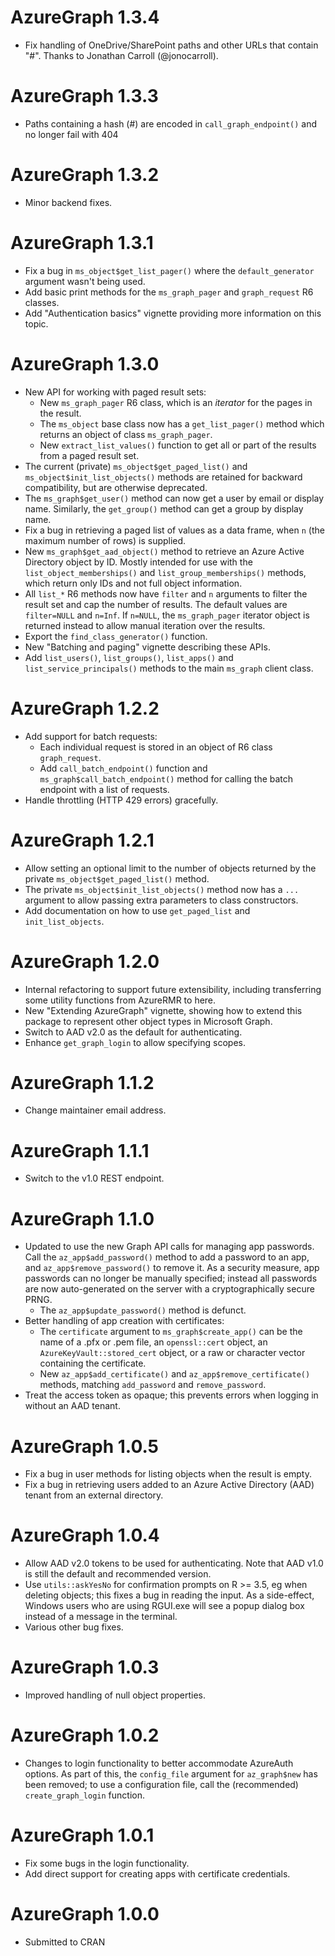 # AzureGraph 1.3.4

- Fix handling of OneDrive/SharePoint paths and other URLs that contain "#". Thanks to Jonathan Carroll (@jonocarroll).

# AzureGraph 1.3.3

- Paths containing a hash (#) are encoded in `call_graph_endpoint()` and no longer fail with 404

# AzureGraph 1.3.2

- Minor backend fixes.

# AzureGraph 1.3.1

- Fix a bug in `ms_object$get_list_pager()` where the `default_generator` argument wasn't being used.
- Add basic print methods for the `ms_graph_pager` and `graph_request` R6 classes.
- Add "Authentication basics" vignette providing more information on this topic.

# AzureGraph 1.3.0

- New API for working with paged result sets:
  - New `ms_graph_pager` R6 class, which is an _iterator_ for the pages in the result.
  - The `ms_object` base class now has a `get_list_pager()` method which returns an object of class `ms_graph_pager`.
  - New `extract_list_values()` function to get all or part of the results from a paged result set.
- The current (private) `ms_object$get_paged_list()` and `ms_object$init_list_objects()` methods are retained for backward compatibility, but are otherwise deprecated.
- The `ms_graph$get_user()` method can now get a user by email or display name. Similarly, the `get_group()` method can get a group by display name.
- Fix a bug in retrieving a paged list of values as a data frame, when `n` (the maximum number of rows) is supplied.
- New `ms_graph$get_aad_object()` method to retrieve an Azure Active Directory object by ID. Mostly intended for use with the `list_object_memberships()` and `list_group_memberships()` methods, which return only IDs and not full object information.
- All `list_*` R6 methods now have `filter` and `n` arguments to filter the result set and cap the number of results. The default values are `filter=NULL` and `n=Inf`. If `n=NULL`, the `ms_graph_pager` iterator object is returned instead to allow manual iteration over the results.
- Export the `find_class_generator()` function.
- New "Batching and paging" vignette describing these APIs.
- Add `list_users()`, `list_groups()`, `list_apps()` and `list_service_principals()` methods to the main `ms_graph` client class.

# AzureGraph 1.2.2

- Add support for batch requests:
  - Each individual request is stored in an object of R6 class `graph_request`.
  - Add `call_batch_endpoint()` function and `ms_graph$call_batch_endpoint()` method for calling the batch endpoint with a list of requests.
- Handle throttling (HTTP 429 errors) gracefully.

# AzureGraph 1.2.1

- Allow setting an optional limit to the number of objects returned by the private `ms_object$get_paged_list()` method.
- The private `ms_object$init_list_objects()` method now has a `...` argument to allow passing extra parameters to class constructors.
- Add documentation on how to use `get_paged_list` and `init_list_objects`.

# AzureGraph 1.2.0

- Internal refactoring to support future extensibility, including transferring some utility functions from AzureRMR to here.
- New "Extending AzureGraph" vignette, showing how to extend this package to represent other object types in Microsoft Graph.
- Switch to AAD v2.0 as the default for authenticating.
- Enhance `get_graph_login` to allow specifying scopes.

# AzureGraph 1.1.2

- Change maintainer email address.

# AzureGraph 1.1.1

- Switch to the v1.0 REST endpoint.

# AzureGraph 1.1.0

- Updated to use the new Graph API calls for managing app passwords. Call the `az_app$add_password()` method to add a password to an app, and `az_app$remove_password()` to remove it. As a security measure, app passwords can no longer be manually specified; instead all passwords are now auto-generated on the server with a cryptographically secure PRNG.
  - The `az_app$update_password()` method is defunct.
- Better handling of app creation with certificates:
  - The `certificate` argument to `ms_graph$create_app()` can be the name of a .pfx or .pem file, an `openssl::cert` object, an `AzureKeyVault::stored_cert` object, or a raw or character vector containing the certificate.
  - New `az_app$add_certificate()` and `az_app$remove_certificate()` methods, matching `add_password` and `remove_password`.
- Treat the access token as opaque; this prevents errors when logging in without an AAD tenant.

# AzureGraph 1.0.5

- Fix a bug in user methods for listing objects when the result is empty.
- Fix a bug in retrieving users added to an Azure Active Directory (AAD) tenant from an external directory.

# AzureGraph 1.0.4

- Allow AAD v2.0 tokens to be used for authenticating. Note that AAD v1.0 is still the default and recommended version.
- Use `utils::askYesNo` for confirmation prompts on R >= 3.5, eg when deleting objects; this fixes a bug in reading the input. As a side-effect, Windows users who are using RGUI.exe will see a popup dialog box instead of a message in the terminal.
- Various other bug fixes.

# AzureGraph 1.0.3

- Improved handling of null object properties.

# AzureGraph 1.0.2

- Changes to login functionality to better accommodate AzureAuth options. As part of this, the `config_file` argument for `az_graph$new` has been removed; to use a configuration file, call the (recommended) `create_graph_login` function.

# AzureGraph 1.0.1

- Fix some bugs in the login functionality.
- Add direct support for creating apps with certificate credentials.

# AzureGraph 1.0.0

- Submitted to CRAN

